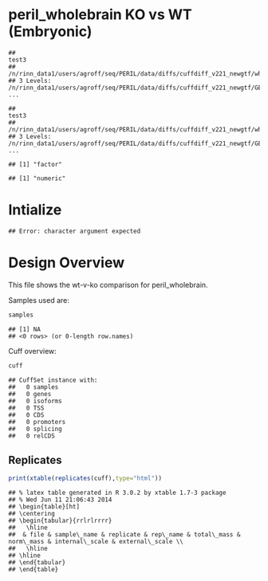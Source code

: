peril_wholebrain KO vs WT (Embryonic)
======================================


```
##                                                                            test3 
## /n/rinn_data1/users/agroff/seq/PERIL/data/diffs/cuffdiff_v221_newgtf/whole_brain 
## 3 Levels: /n/rinn_data1/users/agroff/seq/PERIL/data/diffs/cuffdiff_v221_newgtf/GE_OB/ ...
```

```
##                                                                            test3 
## /n/rinn_data1/users/agroff/seq/PERIL/data/diffs/cuffdiff_v221_newgtf/whole_brain 
## 3 Levels: /n/rinn_data1/users/agroff/seq/PERIL/data/diffs/cuffdiff_v221_newgtf/GE_OB/ ...
```

```
## [1] "factor"
```

```
## [1] "numeric"
```



# Intialize

```
## Error: character argument expected
```

# Design Overview

This file shows the wt-v-ko comparison for peril_wholebrain. 

Samples used are:

```r
samples
```

```
## [1] NA
## <0 rows> (or 0-length row.names)
```


Cuff overview:

```r
cuff
```

```
## CuffSet instance with:
## 	 0 samples
## 	 0 genes
## 	 0 isoforms
## 	 0 TSS
## 	 0 CDS
## 	 0 promoters
## 	 0 splicing
## 	 0 relCDS
```

## Replicates

```r
print(xtable(replicates(cuff),type="html"))
```

```
## % latex table generated in R 3.0.2 by xtable 1.7-3 package
## % Wed Jun 11 21:06:43 2014
## \begin{table}[ht]
## \centering
## \begin{tabular}{rrlrlrrrr}
##   \hline
##  & file & sample\_name & replicate & rep\_name & total\_mass & norm\_mass & internal\_scale & external\_scale \\ 
##   \hline
## \hline
## \end{tabular}
## \end{table}
```
